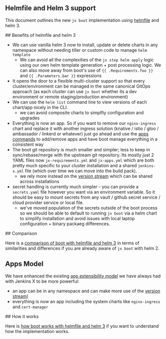 ## Helmfile and Helm 3 support

This document outlines the new `jx boot` implementation using [helmfile](https://github.com/roboll/helmfile) and helm 3. 


## Benefits of helmfile and helm 3

* We can use vanilla helm 3 now to install, update or delete charts in any namespace without needing tiller or custom code to manage `helm template`
  * We can avoid all the complexities of the `jx step helm apply` logic using our own helm template generation + post processing logic. We can also move away from boot's use of `{{ .Requirements.foo }}` and `{{ .Parameters.bar }}` expressions
* It opens the door to a flexible multi-cluster support so that every cluster/environment can be managed in the same canonical GitOps approach (as each cluster can use `jx boot` whether its a dev environment or remote staging/production environment)
* We can use the `helm list` command line to view versions of each chart/app nicely in the CLI.
  * we can avoid composite charts to simplfiy configuration and upgrades
* Everything is now an app. So if you want to remove our `nginx-ingress` chart and replace it with another ingress solution (knative / istio / gloo / ambassador / linkerd or whatever) just go ahead and use the [apps commands](apps.md) to add/remove apps and have boot manage everything in a consistent way
* The boot git repository is much smaller and simpler; less to keep in sync/rebase/merge with the upstream git repository. Its mostly just 2 YAML files now `jx-requirements.yml` and `jx-apps.yml` which are both pretty much specific to your cluster installation and a shared `jenkins-x.yml` file (which over time we can move into the build pack).
  * we rely more instead on the [version stream](https://jenkins-x.io/docs/concepts/version-stream/) which can be shared across installations
* secret handling is currently much simpler - you can provide a `secrets.yaml` file however you want via an environment variable. So it should be easy to mount secrets from any vault / github secret service / cloud provider service or local file.
  * we've moved population of the secrets outside of the boot process so we should be able to default to running `jx boot` via a helm chart to simplify installation and avoid issues with local laptop configuration + binary packaeg differences.

## Comparison

Here is a [comparison of boot with helmfile and helm 3](comparison.md) in terms of similarities and differences if you are already aware of `jx boot` with helm 2.

## Apps Model

We have enhanced the existing [app extensibility model](apps.md) we have always had with Jenkins X to be more powerful:
* an app can be in any namespace and can make more use of the [version stream](https://jenkins-x.io/docs/concepts/version-stream/))
* everything is now an app including the system charts like `nginx-ingress` and `cert-manager`

## How it works

Here is [how boot works with helmfile and helm 3](how-it-works.md) if you want to understand how the implementation works.


